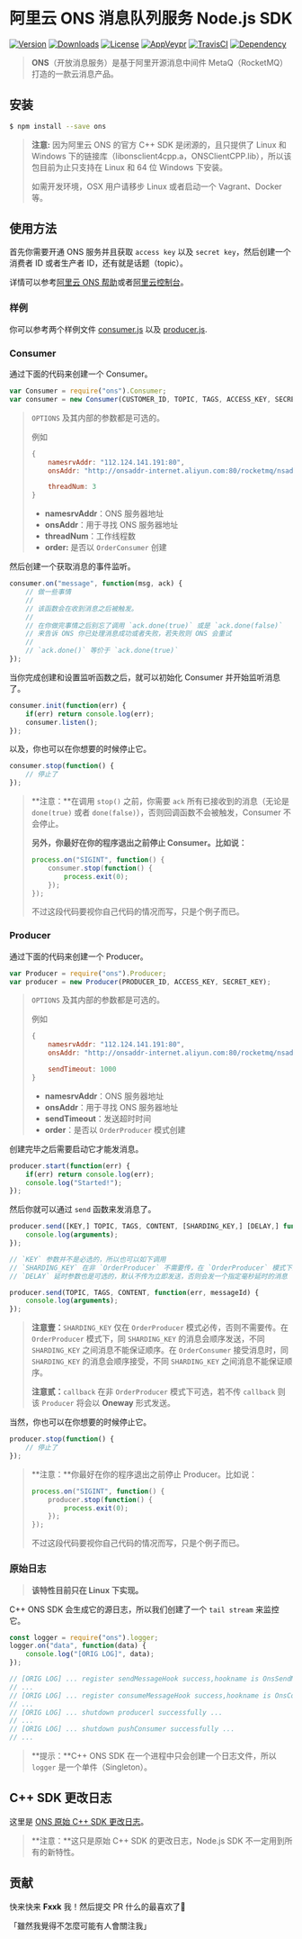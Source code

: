 # 阿里云 ONS 消息队列服务 Node.js SDK

[![Version](http://img.shields.io/npm/v/ons.svg)](https://www.npmjs.com/package/ons)
[![Downloads](http://img.shields.io/npm/dm/ons.svg)](https://www.npmjs.com/package/ons)
[![License](https://img.shields.io/npm/l/ons.svg?style=flat)](https://opensource.org/licenses/MIT)
[![AppVeypr](https://ci.appveyor.com/api/projects/status/9qdfjl7ig6s9d72s/branch/master?svg=true)](https://ci.appveyor.com/project/XadillaX/aliyun-ons)
[![TravisCI](https://travis-ci.org/XadillaX/aliyun-ons.svg)](https://travis-ci.org/XadillaX/aliyun-ons)
[![Dependency](https://david-dm.org/XadillaX/aliyun-ons.svg)](https://david-dm.org/XadillaX/aliyun-ons)

> **ONS**（开放消息服务）是基于阿里开源消息中间件 MetaQ（RocketMQ）打造的一款云消息产品。

## 安装

```sh
$ npm install --save ons
```

> **注意:** 因为阿里云 ONS 的官方 C++ SDK 是闭源的，且只提供了 Linux 和 Windows 下的链接库（libonsclient4cpp.a，ONSClientCPP.lib），所以该包目前为止只支持在 Linux 和 64 位 Windows 下安装。
>
> 如需开发环境，OSX 用户请移步 Linux 或者启动一个 Vagrant、Docker 等。
>


## 使用方法

首先你需要开通 ONS 服务并且获取 `access key` 以及 `secret key`，然后创建一个消费者 ID 或者生产者 ID，还有就是话题（topic）。

详情可以参考[阿里云 ONS 帮助](https://help.aliyun.com/product/8315024_ons.html)或者[阿里云控制台](http://ons.console.aliyun.com/)。

### 样例

你可以参考两个样例文件 [consumer.js](example/consumer.js) 以及 [producer.js](example/producer.js).

### Consumer

通过下面的代码来创建一个 Consumer。

```javascript
var Consumer = require("ons").Consumer;
var consumer = new Consumer(CUSTOMER_ID, TOPIC, TAGS, ACCESS_KEY, SECRET_KEY, OPTIONS);
```

> `OPTIONS` 及其内部的参数都是可选的。
>
> 例如
>
> ```javascript
> {
>     namesrvAddr: "112.124.141.191:80",
>     onsAddr: "http://onsaddr-internet.aliyun.com:80/rocketmq/nsaddr4client-internet",
>
>     threadNum: 3
> }
> ```
>
> + **namesrvAddr**：ONS 服务器地址
> + **onsAddr**：用于寻找 ONS 服务器地址
> + **threadNum**：工作线程数
> + **order:** 是否以 `OrderConsumer` 创建

然后创建一个获取消息的事件监听。

```javascript
consumer.on("message", function(msg, ack) {
    // 做一些事情
    // 
    // 该函数会在收到消息之后被触发。
    //
    // 在你做完事情之后别忘了调用 `ack.done(true)` 或是 `ack.done(false)`
    // 来告诉 ONS 你已处理消息成功或者失败，若失败则 ONS 会重试
    //
    // `ack.done()` 等价于 `ack.done(true)`
});
```

当你完成创建和设置监听函数之后，就可以初始化 Consumer 并开始监听消息了。

```javascript
consumer.init(function(err) {
    if(err) return console.log(err);
    consumer.listen();
});
```

以及，你也可以在你想要的时候停止它。

```javascript
consumer.stop(function() {
    // 停止了
});
```

> **注意：**在调用 `stop()` 之前，你需要 `ack` 所有已接收到的消息（无论是 `done(true)` 或者 `done(false)`），否则回调函数不会被触发，Consumer 不会停止。
>
> **另外，你最好在你的程序退出之前停止 Consumer。比如说：**
>
> ```javascript
> process.on("SIGINT", function() {
>     consumer.stop(function() {
>         process.exit(0);
>     });
> });
> ```
>
> 不过这段代码要视你自己代码的情况而写，只是个例子而已。

### Producer

通过下面的代码来创建一个 Producer。

```javascript
var Producer = require("ons").Producer;
var producer = new Producer(PRODUCER_ID, ACCESS_KEY, SECRET_KEY);
```

> `OPTIONS` 及其内部的参数都是可选的。
>
> 例如
>
> ```javascript
> {
>     namesrvAddr: "112.124.141.191:80",
>     onsAddr: "http://onsaddr-internet.aliyun.com:80/rocketmq/nsaddr4client-internet",
>
>     sendTimeout: 1000
> }
> ```
>
> + **namesrvAddr**：ONS 服务器地址
> + **onsAddr**：用于寻找 ONS 服务器地址
> + **sendTimeout**：发送超时时间
> + **order**：是否以 `OrderProducer` 模式创建

创建完毕之后需要启动它才能发消息。

```javascript
producer.start(function(err) {
    if(err) return console.log(err);
    console.log("Started!");
});
```

然后你就可以通过 `send` 函数来发消息了。

```javascript
producer.send([KEY,] TOPIC, TAGS, CONTENT, [SHARDING_KEY,] [DELAY,] function(err, messageId) {
    console.log(arguments);
});

// `KEY` 参数并不是必选的，所以也可以如下调用
// `SHARDING_KEY` 在非 `OrderProducer` 不需要传，在 `OrderProducer` 模式下必传
// `DELAY` 延时参数也是可选的，默认不传为立即发送，否则会发一个指定毫秒延时的消息

producer.send(TOPIC, TAGS, CONTENT, function(err, messageId) {
    console.log(arguments);
});
```

> **注意壹：**`SHARDING_KEY` 仅在 `OrderProducer` 模式必传，否则不需要传。在 `OrderProducer` 模式下，同 `SHARDING_KEY`
> 的消息会顺序发送，不同 `SHARDING_KEY` 之间消息不能保证顺序。在 `OrderConsumer` 接受消息时，同 `SHARDING_KEY`
> 的消息会顺序接受，不同 `SHARDING_KEY` 之间消息不能保证顺序。
>
> **注意贰：**`callback` 在非 `OrderProducer` 模式下可选，若不传 `callback` 则该 `Producer` 将会以 **Oneway** 形式发送。

当然，你也可以在你想要的时候停止它。

```javascript
producer.stop(function() {
    // 停止了
});
```

> **注意：**你最好在你的程序退出之前停止 Producer。比如说：
>
> ```javascript
> process.on("SIGINT", function() {
>     producer.stop(function() {
>         process.exit(0);
>     });
> });
> ```
>
> 不过这段代码要视你自己代码的情况而写，只是个例子而已。

### 原始日志

> **该特性目前只在 Linux 下实现。**

C++ ONS SDK 会生成它的源日志，所以我们创建了一个 `tail stream` 来监控它。

```javascript
const logger = require("ons").logger;
logger.on("data", function(data) {
    console.log("[ORIG LOG]", data);
});

// [ORIG LOG] ... register sendMessageHook success,hookname is OnsSendMessageHook ...
// ...
// [ORIG LOG] ... register consumeMessageHook success,hookname is OnsConsumerMessageHook ...
// ...
// [ORIG LOG] ... shutdown producerl successfully ...
// ...
// [ORIG LOG] ... shutdown pushConsumer successfully ...
// ...
```

> **提示：**C++ ONS SDK 在一个进程中只会创建一个日志文件，所以 `logger` 是一个单件（Singleton）。

## C++ SDK 更改日志

这里是 [ONS 原始 C++ SDK 更改日志](src/third_party/CHANGELOG.md)。

> **注意：**这只是原始 C++ SDK 的更改日志，Node.js SDK 不一定用到所有的新特性。

## 贡献

快来快来 **Fxxk** 我！然后提交 PR 什么的最喜欢了🙈

「雖然我覺得不怎麼可能有人會關注我」
